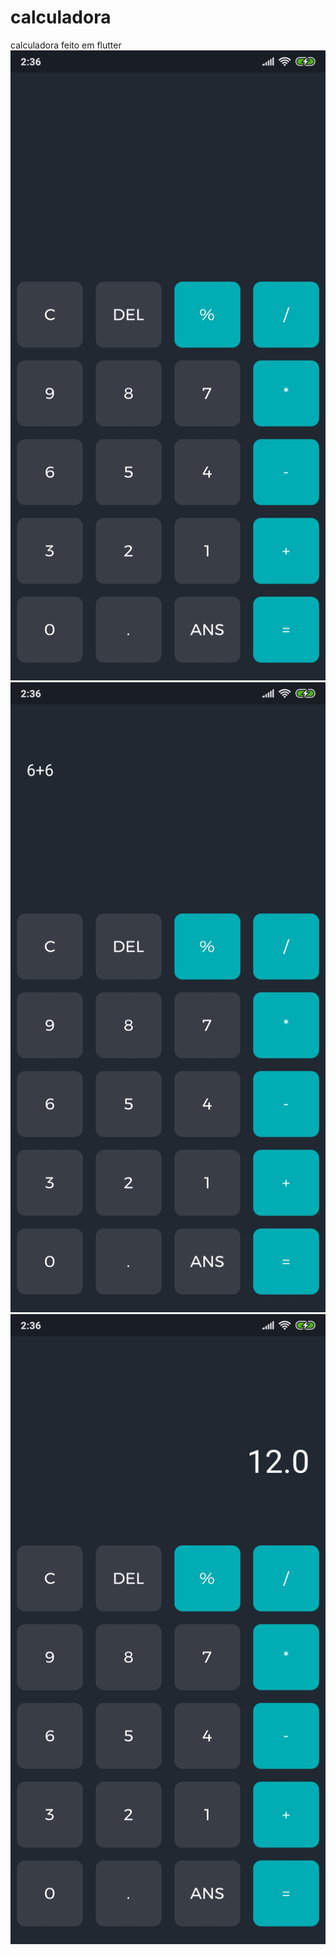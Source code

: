 # calculadora
 calculadora feito em flutter
![](print/sc1.jpg)
![](print/sc2.jpg)
![](print/sc3.jpg)
